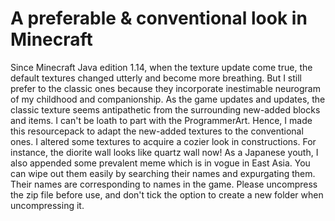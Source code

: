 # A preferable & conventional look in Minecraft
Since Minecraft Java edition 1.14, when the texture update come true, the default textures changed utterly and become more breathing. 
But I still prefer to the classic ones because they incorporate inestimable neurogram of my childhood and companionship. 
As the game updates and updates, the classic texture seems antipathetic from the surrounding new-added blocks and items. 
I can't be loath to part with the ProgrammerArt. 
Hence, I made this resourcepack to adapt the new-added textures to the conventional ones. 
I altered some textures to acquire a cozier look in constructions. For instance, the diorite wall looks like quartz wall now! 
As a Japanese youth, I also appended some prevalent meme which is in vogue in East Asia. 
You can wipe out them easily by searching their names and expurgating them. Their names are corresponding to names in the game. 
Please uncompress the zip file before use, and don't tick the option to create a new folder when uncompressing it.
